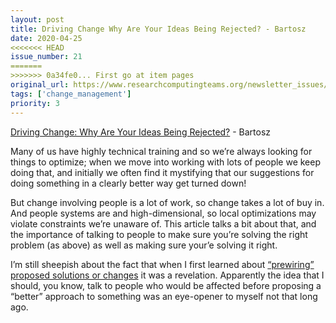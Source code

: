 ```yaml
---
layout: post
title: Driving Change Why Are Your Ideas Being Rejected? - Bartosz
date: 2020-04-25
<<<<<<< HEAD
issue_number: 21
=======
>>>>>>> 0a34fe0... First go at item pages
original_url: https://www.researchcomputingteams.org/newsletter_issues/0021
tags: ['change_management']
priority: 3
---
```


<!-- markdownlint-disable MD033 -->
<!-- markdownlint-disable MD041 -->
<!-- markdownlint-disable MD049 -->

[Driving Change: Why Are Your Ideas Being Rejected?](https://medium.com/@bocytko/driving-change-why-are-your-ideas-being-rejected-e2ab96227e40) - Bartosz

Many of us have highly technical training and so we’re always looking for things to optimize; when we move into working with lots of people we keep doing that, and initially we often find it mystifying that our suggestions for doing something in a clearly better way get turned down!

But change involving people is a lot of work, so change takes a lot of buy in.  And people systems are and high-dimensional, so local optimizations may violate constraints we’re unaware of.  This article talks a bit about that, and the importance of talking to people to make sure you’re solving the right problem (as above) as well as making sure your’e solving it right.

I’m still sheepish about the fact that when I first learned about [“prewiring”](https://theeffectivestatistician.com/how-to-prewire-a-meeting/) [proposed solutions or changes](https://www.manager-tools.com/2015/07/how-prewire-meeting-hof-hall-fame-guidance) it was a revelation.  Apparently the idea that I should, you know, talk to people who would be affected before proposing a “better” approach to something was an eye-opener to myself not that long ago.

